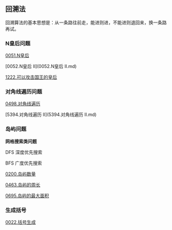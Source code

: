 ## 回溯法

回溯算法的基本思想是：从一条路往前走，能进则进，不能进则退回来，换一条路再试。



### N皇后问题

[0051.N皇后](0051.N皇后.md)

[0052.N皇后 II](0052.N皇后 II.md)

[1222.可以攻击国王的皇后](1222.可以攻击国王的皇后.md)


### 对角线遍历问题

[0498.对角线遍历](0498.对角线遍历.md)

[5394.对角线遍历 II](5394.对角线遍历 II.md)


### 岛屿问题

**网格搜索类问题**

DFS 深度优先搜索 

BFS 广度优先搜索

[0200.岛屿数量](0200.岛屿数量.md)

[0463.岛屿的周长](0463.岛屿的周长.md)

[0695.岛屿的最大面积](0695.岛屿的最大面积.md)


### 生成括号

[0022.括号生成](0022.括号生成.md)
